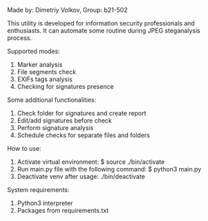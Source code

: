Made by: Dimetriy Volkov, Group: b21-502

This utility is developed for information security professionals and enthusiasts. It can automate some routine during JPEG steganalysis process.

Supported modes:
1) Marker analysis
2) File segments check
3) EXIFs tags analysis
4) Checking for signatures presence

Some additional functionalities:
1) Check folder for signatures and create report
2) Edit/add signatures before check
3) Perform signature analysis
4) Schedule checks for separate files and folders

How to use:
1) Activate virtual environment: $ source ./bin/activate
2) Run main.py file with the following command: $ python3 main.py
3) Deactivate venv after usage: ./bin/deactivate

System requirements:
1. Python3 interpreter
2. Packages from requirements.txt
